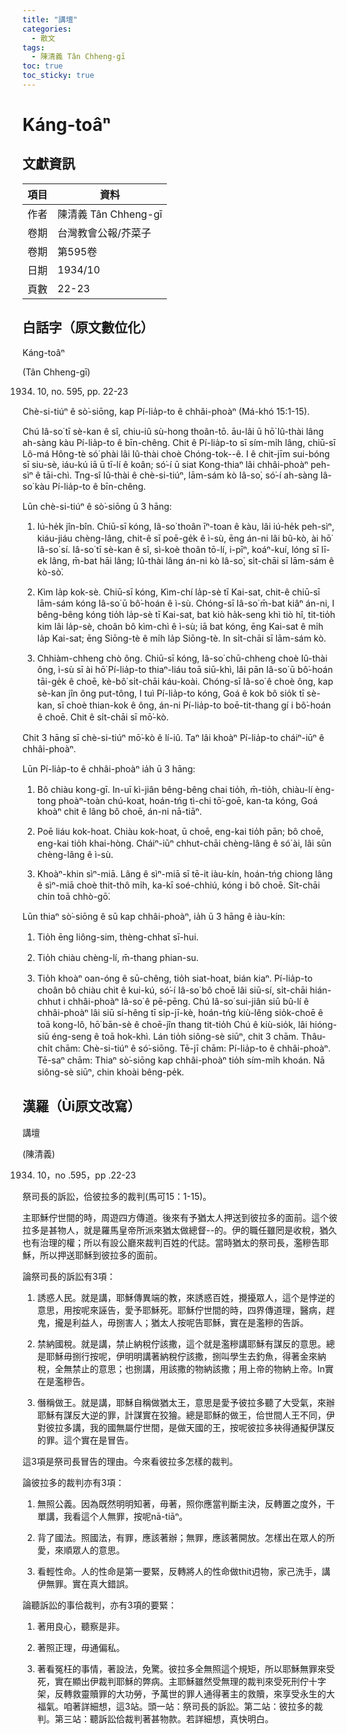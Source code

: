 ```yaml
---
title: "講壇"
categories:
  - 散文
tags:
  - 陳清義 Tân Chheng-gī
toc: true
toc_sticky: true
---
```


# Káng-toâⁿ

## 文獻資訊

| 項目 | 資料 |
|---|---|
| 作者 | 陳清義 Tân Chheng-gī |
| 卷期 | 台灣教會公報/芥菜子 |
| 卷期 | 第595卷 |
| 日期 | 1934/10 |
| 頁數 | 22-23 |

## 白話字（原文數位化）

Káng-toâⁿ

(Tân Chheng-gī)

1934. 10, no. 595, pp. 22-23

Chè-si-tiúⁿ ê sò͘-siōng, kap Pí-lia̍p-to ê chhâi-phoàⁿ (Má-khó 15:1-15).

Chú Iâ-so͘ tī sè-kan ê sî, chiu-iû sù-hong thoân-tō. āu-lâi ū hō͘ Iû-thài lâng ah-sàng kàu Pí-lia̍p-to ê bīn-chêng. Chit ê Pí-lia̍p-to sī sím-mi̍h lâng, chiū-sī Lô-má Hông-tè só͘ phài lâi Iû-thài choè Chóng-tok--ê. I ê chit-jīm sui-bóng sī siu-sè, iáu-kú iā ū tī-lí ê koân; só͘-í ū siat Kong-thiaⁿ lâi chhâi-phoàⁿ peh-sìⁿ ê tāi-chì. Tng-sî Iû-thài ê chè-si-tiúⁿ, lām-sám kò Iâ-so͘, só͘-í ah-sàng Iâ-so͘ kàu Pí-lia̍p-to ê bīn-chêng.

Lūn chè-si-tiúⁿ ê sò͘-siōng ū 3 hāng:

1. Iú-he̍k jîn-bîn. Chiū-sī kóng, Iâ-so͘ thoân īⁿ-toan ê kàu, lâi iú-he̍k peh-sìⁿ, kiáu-jiáu chèng-lâng, chit-ê sī poē-ge̍k ê ì-sù, ēng án-ni lâi bû-kò, ài hō͘ Iâ-so͘ sí. Iâ-so͘ tī sè-kan ê sî, sì-koè thoân tō-lí, i-pīⁿ, koáⁿ-kuí, lóng sī lī-ek lâng, m̄-bat hāi lâng; Iû-thài lâng án-ni kò Iâ-so͘, si̍t-chāi sī lām-sám ê kò-sò͘.

2. Kìm la̍p kok-sè. Chiū-sī kóng, Kìm-chí la̍p-sè tī Kai-sat, chit-ê chiū-sī lām-sám kóng Iâ-so͘ ū bô͘-hoán ê ì-sù. Chóng-sī Iâ-so͘ m̄-bat kiâⁿ án-ni, I bêng-bêng kóng tio̍h la̍p-sè tī Kai-sat, bat kiò ha̍k-seng khì tiò hî, tit-tio̍h kim lâi la̍p-sè, choân bô kìm-chì ê ì-sù; iā bat kóng, ēng Kai-sat ê mi̍h la̍p Kai-sat; ēng Siōng-tè ê mi̍h la̍p Siōng-tè. In si̍t-chāi sī lām-sám kò.

3. Chhiàm-chheng chò ông. Chiū-sī kóng, Iâ-so͘ chū-chheng choè Iû-thài ông, ì-sù sī ài hō͘ Pí-lia̍p-to thiaⁿ-liáu toā siū-khì, lâi pān Iâ-so͘ ū bô͘-hoán tāi-ge̍k ê choē, kè-bô͘ si̍t-chāi káu-koài. Chóng-sī Iâ-so͘ ê choè ông, kap sè-kan jîn ông put-tông, I tuì Pí-lia̍p-to kóng, Goá ê kok bô sio̍k tī sè-kan, sī choè thian-kok ê ông, án-ni Pí-lia̍p-to boē-tit-thang gí i bô͘-hoán ê choē. Chit ê si̍t-chāi sī mō͘-kò.

Chit 3 hāng sī chè-si-tiúⁿ mō͘-kò ê lí-iû. Taⁿ lâi khoàⁿ Pí-lia̍p-to cháiⁿ-iūⁿ ê chhâi-phoàⁿ.

Lūn Pí-lia̍p-to ê chhâi-phoàⁿ ia̍h ū 3 hāng:

1. Bô chiàu kong-gī. In-uī kì-jiân bêng-bêng chai tio̍h, m̄-tio̍h, chiàu-lí èng-tong phoàⁿ-toàn chú-koat, hoán-tńg tì-chi tō͘-goē, kan-ta kóng, Goá khoàⁿ chit ê lâng bô choē, án-ni nā-tiāⁿ.

2. Poē liáu kok-hoat. Chiàu kok-hoat, ū choē, eng-kai tio̍h pān; bô choē, eng-kai tio̍h khai-hòng. Cháiⁿ-iūⁿ chhut-chāi chèng-lâng ê só͘ ài, lâi sūn chèng-lâng ê ì-sù.

3. Khoàⁿ-khin sìⁿ-miā. Lâng ê sìⁿ-miā sī tē-it iàu-kín, hoán-tńg chiong lâng ê sìⁿ-miā choè thit-thô mi̍h, ka-kī soé-chhiú, kóng i bô choē. Si̍t-chāi chin toā chhò-gō͘.

Lūn thiaⁿ sò͘-siōng ê sū kap chhâi-phoàⁿ, ia̍h ū 3 hāng ê iàu-kín:

1. Tio̍h ēng liông-sim, thèng-chhat sī-hui.

2. Tio̍h chiàu chèng-lí, m̄-thang phian-su.

3. Tio̍h khoàⁿ oan-óng ê sū-chêng, tio̍h siat-hoat, bián kiaⁿ. Pí-lia̍p-to choân bô chiàu chit ê kui-kú, só͘-í Iâ-so͘ bô choē lâi siū-sí, si̍t-chāi hián-chhut i chhâi-phoàⁿ Iâ-so͘ ê pē-pēng. Chú Iâ-so͘ sui-jiân siū bû-lí ê chhâi-phoàⁿ lâi siū sí-hêng tī si̍p-jī-kè, hoán-tńg kiù-lêng sio̍k-choē ê toā kong-lô, hō͘ bān-sè ê choē-jîn thang tit-tio̍h Chú ê kiù-sio̍k, lâi hióng-siū éng-seng ê toā hok-khì. Lán tio̍h siông-sè siūⁿ, chit 3 chām. Thâu-chi̍t chām: Chè-si-tiúⁿ ê só͘-siōng. Tē-jī chām: Pí-lia̍p-to ê chhâi-phoàⁿ. Tē-saⁿ chām: Thiaⁿ sò͘-siōng kap chhâi-phoàⁿ tio̍h sím-mi̍h khoán. Nā siông-sè siūⁿ, chin khoài bêng-pe̍k.

## 漢羅（Ùi原文改寫）

講壇

(陳清義)

1934. 10，no .595，pp .22-23

祭司長的訴訟，佮彼拉多的裁判(馬可15：1-15)。

主耶穌佇世間的時，周遊四方傳道。後來有予猶太人押送到彼拉多的面前。這个彼拉多是甚物人，就是羅馬皇帝所派來猶太做總督--的。伊的職任雖罔是收稅，猶久也有治理的權；所以有設公廳來裁判百姓的代誌。當時猶太的祭司長，濫糝告耶穌，所以押送耶穌到彼拉多的面前。

論祭司長的訴訟有3項：

1. 誘惑人民。就是講，耶穌傳異端的教，來誘惑百姓，攪擾眾人，這个是悖逆的意思，用按呢來誣告，愛予耶穌死。耶穌佇世間的時，四界傳道理，醫病，趕鬼，攏是利益人，毋捌害人；猶太人按呢告耶穌，實在是濫糝的告訴。

2. 禁納國稅。就是講，禁止納稅佇該撒，這个就是濫糝講耶穌有謀反的意思。總是耶穌毋捌行按呢，伊明明講著納稅佇該撒，捌叫學生去釣魚，得著金來納稅，全無禁止的意思；也捌講，用該撒的物納該撒；用上帝的物納上帝。In實在是濫糝告。

3. 僭稱做王。就是講，耶穌自稱做猶太王，意思是愛予彼拉多聽了大受氣，來辦耶穌有謀反大逆的罪，計謀實在狡獪。總是耶穌的做王，佮世間人王不同，伊對彼拉多講，我的國無屬佇世間，是做天國的王，按呢彼拉多袂得通擬伊謀反的罪。這个實在是冒告。

這3項是祭司長冒告的理由。今來看彼拉多怎樣的裁判。

論彼拉多的裁判亦有3項：

1. 無照公義。因為既然明明知著，毋著，照你應當判斷主決，反轉置之度外，干單講，我看這个人無罪，按呢nā-tiāⁿ。

2. 背了國法。照國法，有罪，應該著辦；無罪，應該著開放。怎樣出在眾人的所愛，來順眾人的意思。

3. 看輕性命。人的性命是第一要緊，反轉將人的性命做thit迌物，家己洗手，講伊無罪。實在真大錯誤。

論聽訴訟的事佮裁判，亦有3項的要緊：

1. 著用良心，聽察是非。

2. 著照正理，毋通偏私。

3. 著看冤枉的事情，著設法，免驚。彼拉多全無照這个規矩，所以耶穌無罪來受死，實在顯出伊裁判耶穌的弊病。主耶穌雖然受無理的裁判來受死刑佇十字架，反轉救靈贖罪的大功勞，予萬世的罪人通得著主的救贖，來享受永生的大福氣。咱著詳細想，這3站。頭一站：祭司長的訴訟。第二站：彼拉多的裁判。第三站：聽訴訟佮裁判著甚物款。若詳細想，真快明白。
